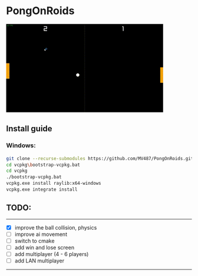 # PongOnRoids
![](https://github.com/MV487/PongOnRoids/blob/master/assets/Untitled%20video.gif)
## Install guide

### Windows:
```bash
git clone --recurse-submodules https://github.com/MV487/PongOnRoids.git
cd vcpkg\bootstrap-vcpkg.bat
cd vcpkg
./bootstrap-vcpkg.bat
vcpkg.exe install raylib:x64-windows
vcpkg.exe integrate install
```
	
## TODO:
---
- [x] improve the ball collision, physics
- [ ] improve ai movement
- [ ] switch to cmake
- [ ] add win and lose screen
- [ ] add multiplayer (4 - 6 players)
- [ ] add LAN multiplayer
---
